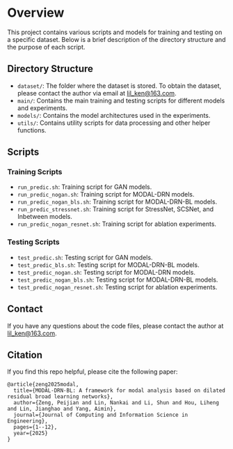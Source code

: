 # Overview

This project contains various scripts and models for training and testing on a specific dataset. Below is a brief description of the directory structure and the purpose of each script.

## Directory Structure

- `dataset/`: The folder where the dataset is stored. To obtain the dataset, please contact the author via email at [lil_ken@163.com](mailto:lil_ken@163.com).
- `main/`: Contains the main training and testing scripts for different models and experiments.
- `models/`: Contains the model architectures used in the experiments.
- `utils/`: Contains utility scripts for data processing and other helper functions.

## Scripts

### Training Scripts

- `run_predic.sh`: Training script for GAN models.
- `run_predic_nogan.sh`: Training script for MODAL-DRN models.
- `run_predic_nogan_bls.sh`: Training script for MODAL-DRN-BL models.
- `run_predic_stressnet.sh`: Training script for StressNet, SCSNet, and Inbetween models.
- `run_predic_nogan_resnet.sh`: Training script for ablation experiments.

### Testing Scripts

- `test_predic.sh`: Testing script for GAN models.
- `test_predic_bls.sh`: Testing script for MODAL-DRN-BL models.
- `test_predic_nogan.sh`: Testing script for MODAL-DRN models.
- `test_predic_nogan_bls.sh`: Testing script for MODAL-DRN-BL models.
- `test_predic_nogan_resnet.sh`: Testing script for ablation experiments.

## Contact

If you have any questions about the code files, please contact the author at [lil_ken@163.com](mailto:lil_ken@163.com).

## Citation
lf you find this repo helpful, please cite the following paper:
```
@article{zeng2025modal,
  title={MODAL-DRN-BL: A framework for modal analysis based on dilated residual broad learning networks},
  author={Zeng, Peijian and Lin, Nankai and Li, Shun and Hou, Liheng and Lin, Jianghao and Yang, Aimin},
  journal={Journal of Computing and Information Science in Engineering},
  pages={1--12},
  year={2025}
}
